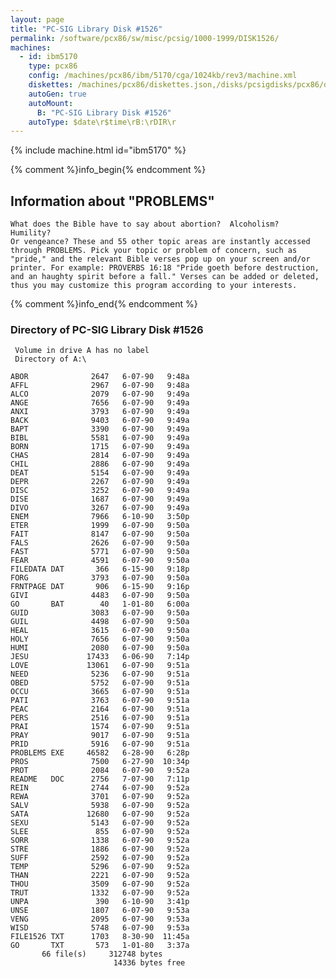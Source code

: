 ```yaml
---
layout: page
title: "PC-SIG Library Disk #1526"
permalink: /software/pcx86/sw/misc/pcsig/1000-1999/DISK1526/
machines:
  - id: ibm5170
    type: pcx86
    config: /machines/pcx86/ibm/5170/cga/1024kb/rev3/machine.xml
    diskettes: /machines/pcx86/diskettes.json,/disks/pcsigdisks/pcx86/diskettes.json
    autoGen: true
    autoMount:
      B: "PC-SIG Library Disk #1526"
    autoType: $date\r$time\rB:\rDIR\r
---
```


{% include machine.html id="ibm5170" %}

{% comment %}info_begin{% endcomment %}

## Information about "PROBLEMS"

    What does the Bible have to say about abortion?  Alcoholism?  Humility?
    Or vengeance? These and 55 other topic areas are instantly accessed
    through PROBLEMS. Pick your topic or problem of concern, such as
    "pride," and the relevant Bible verses pop up on your screen and/or
    printer. For example: PROVERBS 16:18 "Pride goeth before destruction,
    and an haughty spirit before a fall." Verses can be added or deleted,
    thus you may customize this program according to your interests.
{% comment %}info_end{% endcomment %}


### Directory of PC-SIG Library Disk #1526

     Volume in drive A has no label
     Directory of A:\

    ABOR              2647   6-07-90   9:48a
    AFFL              2967   6-07-90   9:48a
    ALCO              2079   6-07-90   9:49a
    ANGE              7656   6-07-90   9:49a
    ANXI              3793   6-07-90   9:49a
    BACK              9403   6-07-90   9:49a
    BAPT              3390   6-07-90   9:49a
    BIBL              5581   6-07-90   9:49a
    BORN              1715   6-07-90   9:49a
    CHAS              2814   6-07-90   9:49a
    CHIL              2886   6-07-90   9:49a
    DEAT              5154   6-07-90   9:49a
    DEPR              2267   6-07-90   9:49a
    DISC              3252   6-07-90   9:49a
    DISE              1687   6-07-90   9:49a
    DIVO              3267   6-07-90   9:49a
    ENEM              7966   6-10-90   3:50p
    ETER              1999   6-07-90   9:50a
    FAIT              8147   6-07-90   9:50a
    FALS              2626   6-07-90   9:50a
    FAST              5771   6-07-90   9:50a
    FEAR              4591   6-07-90   9:50a
    FILEDATA DAT       366   6-15-90   9:18p
    FORG              3793   6-07-90   9:50a
    FRNTPAGE DAT       906   6-15-90   9:16p
    GIVI              4483   6-07-90   9:50a
    GO       BAT        40   1-01-80   6:00a
    GUID              3083   6-07-90   9:50a
    GUIL              4498   6-07-90   9:50a
    HEAL              3615   6-07-90   9:50a
    HOLY              7656   6-07-90   9:50a
    HUMI              2080   6-07-90   9:50a
    JESU             17433   6-06-90   7:14p
    LOVE             13061   6-07-90   9:51a
    NEED              5236   6-07-90   9:51a
    OBED              5752   6-07-90   9:51a
    OCCU              3665   6-07-90   9:51a
    PATI              3763   6-07-90   9:51a
    PEAC              2164   6-07-90   9:51a
    PERS              2516   6-07-90   9:51a
    PRAI              1574   6-07-90   9:51a
    PRAY              9017   6-07-90   9:51a
    PRID              5916   6-07-90   9:51a
    PROBLEMS EXE     46582   6-28-90   6:28p
    PROS              7500   6-27-90  10:34p
    PROT              2084   6-07-90   9:52a
    README   DOC      2756   7-07-90   7:11p
    REIN              2744   6-07-90   9:52a
    REWA              3701   6-07-90   9:52a
    SALV              5938   6-07-90   9:52a
    SATA             12680   6-07-90   9:52a
    SEXU              5143   6-07-90   9:52a
    SLEE               855   6-07-90   9:52a
    SORR              1338   6-07-90   9:52a
    STRE              1886   6-07-90   9:52a
    SUFF              2592   6-07-90   9:52a
    TEMP              5296   6-07-90   9:52a
    THAN              2221   6-07-90   9:52a
    THOU              3509   6-07-90   9:52a
    TRUT              1332   6-07-90   9:52a
    UNPA               390   6-10-90   3:41p
    UNSE              1807   6-07-90   9:53a
    VENG              2095   6-07-90   9:53a
    WISD              5748   6-07-90   9:53a
    FILE1526 TXT      1703   8-30-90  11:45a
    GO       TXT       573   1-01-80   3:37a
           66 file(s)     312748 bytes
                           14336 bytes free
